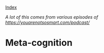 [Index](../README.md)

_A lot of this comes from various episodes of https://youarenotsosmart.com/podcast/_

# Meta-cognition
